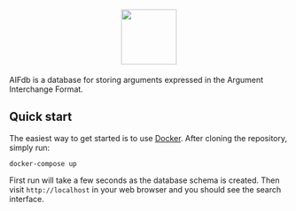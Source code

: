 <h1 align="center">
  <img src="http://www.aifdb.org/images/AIFdb.png" height="100px" /><br />
</h1>

AIFdb is a database for storing arguments expressed in the Argument Interchange Format.

<h2>Quick start</h2>

The easiest way to get started is to use <a href="https://docker.io">Docker</a>. After cloning the repository, simply run:

```docker-compose up```

First run will take a few seconds as the database schema is created. Then visit `http://localhost` in your web browser and you should see the search interface.
